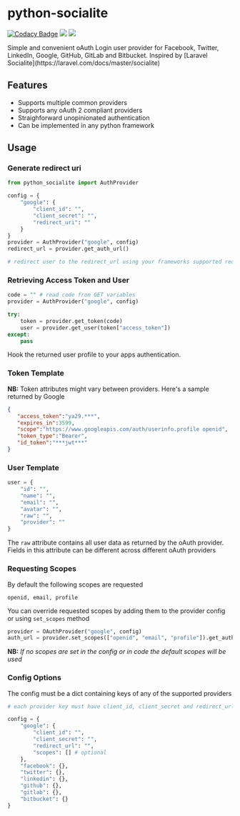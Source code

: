 # python-socialite
<p align="center">

[![Codacy Badge](https://api.codacy.com/project/badge/Grade/277f72118617436291eced30bac036a8)](https://www.codacy.com/manual/evans.mwendwa/python-socialite?utm_source=github.com&amp;utm_medium=referral&amp;utm_content=evansmwendwa/python-socialite&amp;utm_campaign=Badge_Grade)
<a href="https://pypi.python.org/pypi/python_socialite">
<img src="https://img.shields.io/pypi/v/python_socialite.svg" /></a>
<a href=""><img src="https://github.com/evansmwendwa/python-socialite/workflows/build/badge.svg" /></a>

</p>
Simple and convenient oAuth Login user provider for Facebook, Twitter, LinkedIn, Google, GitHub, GitLab and Bitbucket. Inspired by [Laravel Socialite](https://laravel.com/docs/master/socialite)

## Features
-   Supports multiple common providers
-   Supports any oAuth 2 compliant providers
-   Straighforward unopinionated authentication
-   Can be implemented in any python framework

## Usage

### Generate redirect uri
```python
from python_socialite import AuthProvider

config = {
    "google": {
        "client_id": "",
        "client_secret": "",
        "redirect_uri": ""
    }
}
provider = AuthProvider("google", config)
redirect_url = provider.get_auth_url()

# redirect user to the redirect_url using your frameworks supported redirect
```

### Retrieving Access Token and User

```python
code = "" # read code from GET variables
provider = AuthProvider("google", config)

try:
    token = provider.get_token(code)
    user = provider.get_user(token["access_token"])
except:
    pass
```

Hook the returned user profile to your apps authentication.

### Token Template

**NB:** Token attributes might vary between providers. Here's a sample returned by Google

```json
{
   "access_token":"ya29.***",
   "expires_in":3599,
   "scope":"https://www.googleapis.com/auth/userinfo.profile openid",
   "token_type":"Bearer",
   "id_token":"***jwt***"
}
```

### User Template

```python
user = {
    "id": "",
    "name": "",
    "email": "",
    "avatar": "",
    "raw": "",
    "provider": ""
}
```

The `raw` attribute contains all user data as returned by the oAuth provider. Fields in this attribute can be different across different oAuth providers

### Requesting Scopes

By default the following scopes are requested

```shell
openid, email, profile
```

You can override requested scopes by adding them to the provider config or using `set_scopes` method

```python
provider = OAuthProvider("google", config)
auth_url = provider.set_scopes(["openid", "email", "profile"]).get_auth_url()
```
**NB:** *If no scopes are set in the config or in code the default scopes will be used*

### Config Options

The config must be a dict containing keys of any of the supported providers

```python
# each provider key must have client_id, client_secret and redirect_url

config = {
    "google": {
        "client_id": "",
        "client_secret": "",
        "redirect_url": "",
        "scopes": [] # optional
    },
    "facebook": {},
    "twitter": {},
    "linkedin": {},
    "github": {},
    "gitlab": {},
    "bitbucket": {}
}

```

